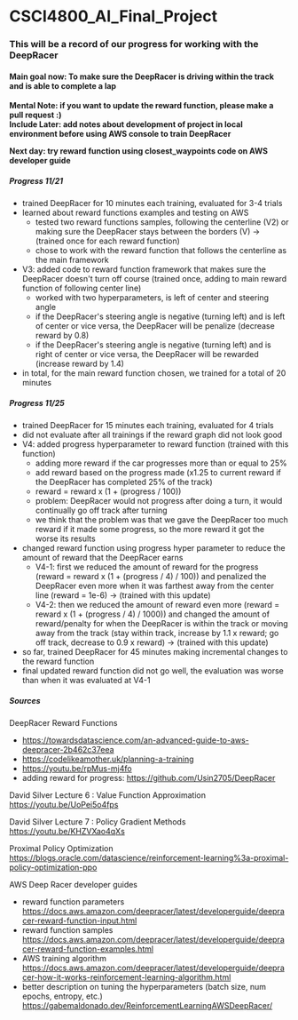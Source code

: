 # CSCI4800_AI_Final_Project

### This will be a record of our progress for working with the DeepRacer

#### Main goal now: To make sure the DeepRacer is driving within the track and is able to complete a lap

**Mental Note: if you want to update the reward function, please make a pull request :)**  
**Include Later: add notes about development of project in local environment before using AWS console to train DeepRacer**  

**Next day: try reward function using closest_waypoints code on AWS developer guide**

##### Progress 11/21 
- trained DeepRacer for 10 minutes each training, evaluated for 3-4 trials
- learned about reward functions examples and testing on AWS
  - tested two reward functions samples, following the centerline (V2) or making sure the DeepRacer stays between the borders (V) -> (trained once for each reward function)
  - chose to work with the reward function that follows the centerline as the main framework 
- V3: added code to reward function framework that makes sure the DeepRacer doesn't turn off course (trained once, adding to main reward function of following center line)
  - worked with two hyperparameters, is left of center and steering angle
  - if the DeepRacer's steering angle is negative (turning left) and is left of center or vice versa, the DeepRacer will be penalize (decrease reward by 0.8)
  - if the DeepRacer's steering angle is negative (turning left) and is right of center or vice versa, the DeepRacer will be rewarded (increase reward by 1.4)
- in total, for the main reward function chosen, we trained for a total of 20 minutes

##### Progress 11/25
- trained DeepRacer for 15 minutes each training, evaluated for 4 trials
- did not evaluate after all trainings if the reward graph did not look good
- V4: added progress hyperparameter to reward function (trained with this function)
  - adding more reward if the car progresses more than or equal to 25%
  - add reward based on the progress made (x1.25 to current reward if the DeepRacer has completed 25% of the track)  
  - reward = reward x (1 + (progress / 100))  
  - problem: DeepRacer would not progress after doing a turn, it would continually go off track after turning  
  - we think that the problem was that we gave the DeepRacer too much reward if it made some progress, so the more reward it got the worse its results  
- changed reward function using progress hyper parameter to reduce the amount of reward that the DeepRacer earns  
  - V4-1: first we reduced the amount of reward for the progress (reward = reward x (1 + (progress / 4) / 100)) and penalized the DeepRacer even more when it 
    was farthest away from the center line (reward = 1e-6) -> (trained with this update)  
  - V4-2: then we reduced the amount of reward even more (reward = reward x (1 + (progress / 4) / 1000)) and changed the amount of reward/penalty for when the 
    DeepRacer is within the track or moving away from the track (stay within track, increase by 1.1 x reward; go off track, decrease to 0.9 x reward)
    -> (trained with this update)
- so far, trained DeepRacer for 45 minutes making incremental changes to the reward function
- final updated reward function did not go well, the evaluation was worse than when it was evaluated at V4-1

##### Sources
DeepRacer Reward Functions 
- https://towardsdatascience.com/an-advanced-guide-to-aws-deepracer-2b462c37eea
- https://codelikeamother.uk/planning-a-training
- https://youtu.be/rpMus-mj4fo
- adding reward for progress: https://github.com/Usin2705/DeepRacer

David Silver Lecture 6 : Value Function Approximation  
https://youtu.be/UoPei5o4fps

David Silver Lecture 7 : Policy Gradient Methods  
https://youtu.be/KHZVXao4qXs

Proximal Policy Optimization   
https://blogs.oracle.com/datascience/reinforcement-learning%3a-proximal-policy-optimization-ppo 

AWS Deep Racer developer guides  
- reward function parameters  
https://docs.aws.amazon.com/deepracer/latest/developerguide/deepracer-reward-function-input.html
- reward function samples  
https://docs.aws.amazon.com/deepracer/latest/developerguide/deepracer-reward-function-examples.html 
- AWS training algorithm  
https://docs.aws.amazon.com/deepracer/latest/developerguide/deepracer-how-it-works-reinforcement-learning-algorithm.html  
- better description on tuning the hyperparameters (batch size, num epochs, entropy, etc.)  
https://gabemaldonado.dev/ReinforcementLearningAWSDeepRacer/  
